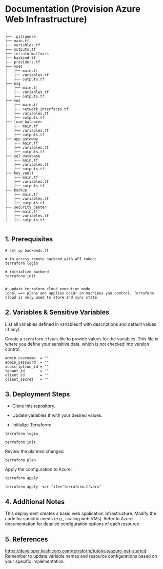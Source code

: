 # Documentation (Provision Azure Web Infrastructure)

```
.
├── .gitignore
├── main.tf
├── variables.tf
├── outputs.tf
├── terraform.tfvars
├── backend.tf
├── providers.tf
├── vnet
│   ├── main.tf
│   ├── variables.tf
│   ├── outputs.tf
├── nsg
│   ├── main.tf
│   ├── variables.tf
│   ├── outputs.tf
├── vms
│   ├── main.tf
│   ├── network_interfaces.tf
│   ├── variables.tf
│   ├── outputs.tf
├── load_balancer
│   ├── main.tf
│   ├── variables.tf
│   ├── outputs.tf
├── app_gateway
│   ├── main.tf
│   ├── variables.tf
│   ├── outputs.tf
├── sql_database
│   ├── main.tf
│   ├── variables.tf
│   ├── outputs.tf
├── key_vault
│   ├── main.tf
│   ├── variables.tf
│   ├── outputs.tf
├── backup
│   ├── main.tf
│   ├── variables.tf
│   ├── outputs.tf
├── security_center
│   ├── main.tf
│   ├── variables.tf
│   ├── outputs.tf


```


## 1. Prerequisites

```
# set up backends.tf

# to access remote backend with API token:
terraform login

# initialize backend
terraform init


# update terraform cloud execution mode
local ==> plans and applies occur on machines you control. Terraform cloud is only used to store and sync state
```

## 2. Variables & Sensitive Variables

List all variables defined in variables.tf with descriptions and default values (if any).

Create a `terraform.tfvars` file to provide values for the variables. This file is where you define your sensitive data, which is not checked into version control.

```
admin_username  = ""
admin_password  = ""
subscription_id = ""
tenant_id       = ""
client_id       = ""
client_secret   = ""

```

## 3. Deployment Steps

- Clone this repository.

- Update variables.tf with your desired values.

- Initialize Terraform:

```
terraform login

terraform init
```

Review the planned changes:

```
terraform plan
```

Apply the configuration to Azure:

```
terraform apply

terraform apply -var-file="terraform.tfvars"
```

## 4. Additional Notes

This deployment creates a basic web application infrastructure.
Modify the code for specific needs (e.g., scaling web VMs).
Refer to Azure documentation for detailed configuration options of each resource.

## 5. References

https://developer.hashicorp.com/terraform/tutorials/azure-get-started
Remember to update variable names and resource configurations based on your specific implementation.
